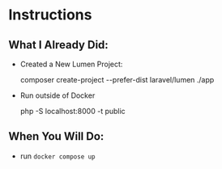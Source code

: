 # Instructions

## What I Already Did:

- Created a New Lumen Project:

    composer create-project --prefer-dist laravel/lumen ./app

- Run outside of Docker

    php -S localhost:8000 -t public

## When You Will Do:

- run `docker compose up`



